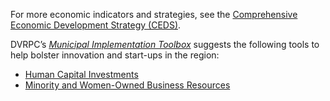 For more economic indicators and strategies, see the [Comprehensive Economic Development Strategy (CEDS)](https://www.dvrpc.org/Economic/CEDS/).

DVRPC’s [_Municipal Implementation Toolbox_](https://www.dvrpc.org/Plan/MIT/) suggests the following tools to help bolster innovation and start-ups in the region:
 - [Human Capital Investments](https://www.dvrpc.org/Plan/MIT/humancapitalinvestments)
 - [Minority and Women-Owned Business Resources](https://www.dvrpc.org/Plan/MIT/minorityandwomen-ownedbusinessresources)